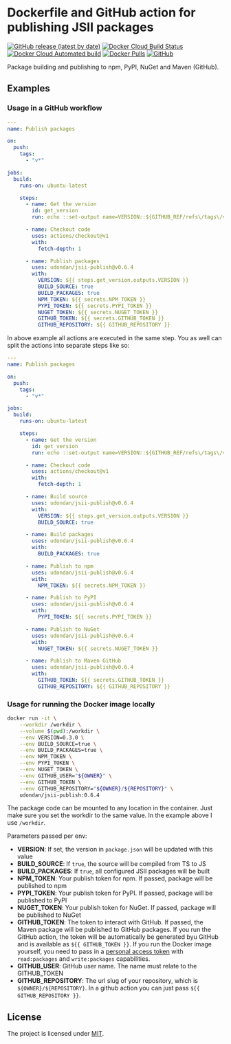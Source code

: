 # Dockerfile and GitHub action for publishing JSII packages

[![GitHub release (latest by date)](https://img.shields.io/github/v/release/udondan/jsii-publish)][releases]
[![Docker Cloud Build Status](https://img.shields.io/docker/cloud/build/udondan/jsii-publish)][hub]
[![Docker Cloud Automated build](https://img.shields.io/docker/cloud/automated/udondan/jsii-publish)][hub-builds]
[![Docker Pulls](https://img.shields.io/docker/pulls/udondan/jsii-publish)][hub]
[![GitHub](https://img.shields.io/github/license/udondan/jsii-publish)][MITlicense]

Package building and publishing to npm, PyPI, NuGet and Maven (GitHub).

## Examples

### Usage in a GitHub workflow

```yml
---
name: Publish packages

on:
  push:
    tags:
      - "v*"

jobs:
  build:
    runs-on: ubuntu-latest

    steps:
      - name: Get the version
        id: get_version
        run: echo ::set-output name=VERSION::${GITHUB_REF/refs\/tags\/v/}

      - name: Checkout code
        uses: actions/checkout@v1
        with:
          fetch-depth: 1

      - name: Publish packages
        uses: udondan/jsii-publish@v0.6.4
        with:
          VERSION: ${{ steps.get_version.outputs.VERSION }}
          BUILD_SOURCE: true
          BUILD_PACKAGES: true
          NPM_TOKEN: ${{ secrets.NPM_TOKEN }}
          PYPI_TOKEN: ${{ secrets.PYPI_TOKEN }}
          NUGET_TOKEN: ${{ secrets.NUGET_TOKEN }}
          GITHUB_TOKEN: ${{ secrets.GITHUB_TOKEN }}
          GITHUB_REPOSITORY: ${{ GITHUB_REPOSITORY }}
```

In above example all actions are executed in the same step. You as well can split the actions into separate steps like so:

```yml
---
name: Publish packages

on:
  push:
    tags:
      - "v*"

jobs:
  build:
    runs-on: ubuntu-latest

    steps:
      - name: Get the version
        id: get_version
        run: echo ::set-output name=VERSION::${GITHUB_REF/refs\/tags\/v/}

      - name: Checkout code
        uses: actions/checkout@v1
        with:
          fetch-depth: 1

      - name: Build source
        uses: udondan/jsii-publish@v0.6.4
        with:
          VERSION: ${{ steps.get_version.outputs.VERSION }}
          BUILD_SOURCE: true

      - name: Build packages
        uses: udondan/jsii-publish@v0.6.4
        with:
          BUILD_PACKAGES: true

      - name: Publish to npm
        uses: udondan/jsii-publish@v0.6.4
        with:
          NPM_TOKEN: ${{ secrets.NPM_TOKEN }}

      - name: Publish to PyPI
        uses: udondan/jsii-publish@v0.6.4
        with:
          PYPI_TOKEN: ${{ secrets.PYPI_TOKEN }}

      - name: Publish to NuGet
        uses: udondan/jsii-publish@v0.6.4
        with:
          NUGET_TOKEN: ${{ secrets.NUGET_TOKEN }}

      - name: Publish to Maven GitHub
        uses: udondan/jsii-publish@v0.6.4
        with:
          GITHUB_TOKEN: ${{ secrets.GITHUB_TOKEN }}
          GITHUB_REPOSITORY: ${{ GITHUB_REPOSITORY }}
```

### Usage for running the Docker image locally

```bash
docker run -it \
    --workdir /workdir \
    --volume $(pwd):/workdir \
    --env VERSION=0.3.0 \
    --env BUILD_SOURCE=true \
    --env BUILD_PACKAGES=true \
    --env NPM_TOKEN \
    --env PYPI_TOKEN \
    --env NUGET_TOKEN \
    --env GITHUB_USER="${OWNER}" \
    --env GITHUB_TOKEN \
    --env GITHUB_REPOSITORY="${OWNER}/${REPOSITORY}" \
    udondan/jsii-publish:0.6.4
```

The package code can be mounted to any location in the container. Just make sure you set the workdir to the same value. In the example above I use `/workdir`.

Parameters passed per env:

- **VERSION**: If set, the version in `package.json` will be updated with this value
- **BUILD_SOURCE**: If `true`, the source will be compiled from TS to JS
- **BUILD_PACKAGES**: If `true`, all configured JSII packages will be built
- **NPM_TOKEN**: Your publish token for npm. If passed, package will be published to npm
- **PYPI_TOKEN**: Your publish token for PyPI. If passed, package will be published to PyPI
- **NUGET_TOKEN**: Your publish token for NuGet. If passed, package will be published to NuGet
- **GITHUB_TOKEN**: The token to interact with GitHub. If passed, the Maven package will be published to GitHub packages.
  If you run the GitHub action, the token will be automatically be generated byu GitHub and is available as `${{ GITHUB_TOKEN }}`. If you run the Docker image yourself, you need to pass in a [personal access token](https://github.com/settings/tokens) with `read:packages` and `write:packages` capabilities.
- **GITHUB_USER**: GitHub user name. The name must relate to the GITHUB_TOKEN
- **GITHUB_REPOSITORY**: The url slug of your repository, which is `${OWNER}/${REPOSITORY}`. In a github action you can just pass `${{ GITHUB_REPOSITORY }}`.

## License

The project is licensed under [MIT][MITlicense].

   [hub]: https://hub.docker.com/r/udondan/jsii-publish
   [hub-builds]: https://hub.docker.com/r/udondan/jsii-publish/builds
   [releases]: https://github.com/udondan/jsii-publish/releases
   [MITlicense]: https://github.com/udondan/jsii-publish/blob/master/LICENSE
